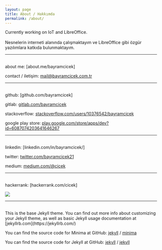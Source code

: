 ```yaml
---
layout: page
title: About / Hakkımda
permalink: /about/
---
```


Currently working on IoT and LibreOffice.<br><br>
Nesnelerin interneti alanında çalışmaktayım ve LibreOffice gibi özgür yazılımlara katkıda bulunmaktayım.

___

<br>
about me: [about.me/bayramcicek]

contact / iletişim: [mail@bayramcicek.com.tr]

___

<br>
github: [github.com/bayramcicek]

gitlab: [gitlab.com/bayramcicek]

stackoverflow: [stackoverflow.com/users/10376542/bayramcicek]

google play store: [play.google.com/store/apps/dev?id=6087074203641646267]

___

<br>
linkedin: [linkedin.com/in/bayramcicek/]

twitter: [twitter.com/bayramcicek21]

medium: [medium.com/@cicek]

___

<br>
hackerrank: [hackerrank.com/cicek]

![](https://projecteuler.net/profile/cicek.png)

___	

<br>
This is the base Jekyll theme. You can find out more info about customizing your Jekyll theme, as well as basic Jekyll usage documentation at [jekyllrb.com](https://jekyllrb.com/)

You can find the source code for Minima at GitHub:
[jekyll][jekyll-organization] /
[minima](https://github.com/jekyll/minima)

You can find the source code for Jekyll at GitHub:
[jekyll][jekyll-organization] /
[jekyll](https://github.com/jekyll/jekyll)

[about.me/bayramcicek]: https://about.me/bayramcicek
[mail@bayramcicek.com.tr]: mailto:mail@bayramcicek.com.tr

[github.com/bayramcicek]: https://github.com/bayramcicek/
[gitlab.com/bayramcicek]: https://gitlab.com/bayramcicek
[stackoverflow.com/users/10376542/bayramcicek]: https://stackoverflow.com/users/10376542/bayramcicek?tab=profile

[linkedin.com/in/bayramcicek/]: https://www.linkedin.com/in/bayramcicek/
[twitter.com/bayramcicek21]: https://www.twitter.com/bayramcicek21
[medium.com/@cicek]: https://medium.com/@cicek

[hackerrank.com/cicek]: https://www.hackerrank.com/cicek

[jekyll-organization]: https://github.com/jekyll

[play.google.com/store/apps/dev?id=6087074203641646267]: https://play.google.com/store/apps/dev?id=6087074203641646267
